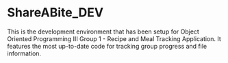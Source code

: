 # ShareABite_DEV
This is the development environment that has been setup for Object Oriented Programming III Group 1 - Recipe and Meal Tracking Application. It features the most up-to-date code for tracking group progress and file information.
